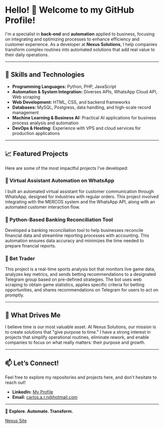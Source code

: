 # Hello! 👋 Welcome to my GitHub Profile!

I'm a specialist in **back-end** and **automation** applied to business, focusing on integrating and optimizing processes to enhance efficiency and customer experience. As a developer at **Nexus Solutions**, I help companies transform complex routines into automated solutions that add real value to their daily operations.

---

## 🔧 Skills and Technologies

- **Programming Languages:** Python, PHP, JavaScript
- **Automation & System Integration:** Diverses APIs, WhatsApp Cloud API, Web scraping
- **Web Development:** HTML, CSS, and backend frameworks
- **Databases:** MySQL, Postgress, data handling, and high-scale record management
- **Machine Learning & Business AI:** Practical AI applications for business process analysis and automation
- **DevOps & Hosting:** Experience with VPS and cloud services for production applications

---

## 📈 Featured Projects

Here are some of the most impactful projects I’ve developed:

### 💬 Virtual Assistant Automation on WhatsApp
I built an automated virtual assistant for customer communication through WhatsApp, designed for industries with regular orders. This project involved integrating with the MERCOS system and the WhatsApp API, along with an automated customer interaction flow.

### 🔄 Python-Based Banking Reconciliation Tool
Developed a banking reconciliation tool to help businesses reconcile financial data and streamline reporting processes with accounting. This automation ensures data accuracy and minimizes the time needed to prepare financial reports.

### 🤖 Bet Trader
This project is a real-time sports analysis bot that monitors live game data, analyzes key metrics, and sends betting recommendations to a designated Telegram group based on pre-defined strategies. The bot uses web scraping to obtain game statistics, applies specific criteria for betting opportunities, and shares recommendations on Telegram for users to act on promptly.

---

## 🚀 What Drives Me

I believe time is our most valuable asset. At Nexus Solutions, our mission is to create solutions that "give purpose to time." I have a strong interest in projects that simplify operational routines, eliminate rework, and enable companies to focus on what really matters: their purpose and growth.

---

## 📫 Let’s Connect!

Feel free to explore my repositories and projects here, and don't hesitate to reach out!

- **LinkedIn:** [My Profile]([https://www.linkedin.com/in/your-profile](https://www.linkedin.com/in/carlos-augusto-nascimento-desenvolvedor-python/))
- **Email:** carlos.a.r.n@hotmail.com

---

🔎 **Explore. Automate. Transform.**

[Nexus Site](https://www.nexus-solutions.tech/)
